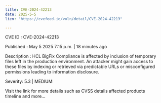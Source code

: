 ```yaml
---
title: CVE-2024-42213
date: 2025-5-5
lien: "https://cvefeed.io/vuln/detail/CVE-2024-42213"

---
```


CVE ID : CVE-2024-42213

Published :  May 5
2025
7:15 p.m. | 18 minutes ago

Description : HCL BigFix Compliance is affected by inclusion of temporary files left in the production environment.  An attacker might gain access to these files by indexing or retrieved via predictable URLs or misconfigured permissions
leading to information disclosure.

Severity: 5.3 | MEDIUM

Visit the link for more details
such as CVSS details
affected products
timeline
and more...

